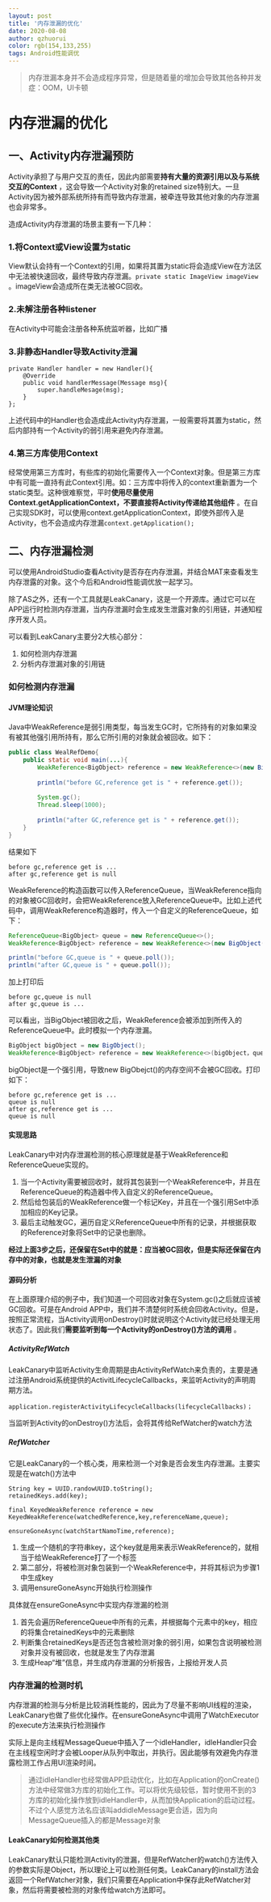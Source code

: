 ```yaml
---
layout: post
title: '内存泄漏的优化'
date: 2020-08-08
author: qzhuorui
color: rgb(154,133,255)
tags: Android性能调优
---
```




> 内存泄漏本身并不会造成程序异常，但是随着量的增加会导致其他各种并发症：OOM，UI卡顿



# 内存泄漏的优化

## 一、Activity内存泄漏预防

Activity承担了与用户交互的责任，因此内部需要**持有大量的资源引用以及与系统交互的Context** ，这会导致一个Activity对象的retained size特别大。一旦Activity因为被外部系统所持有而导致内存泄漏，被牵连导致其他对象的内存泄漏也会非常多。

造成Activity内存泄漏的场景主要有一下几种：

### 1.将Context或View设置为static

View默认会持有一个Context的引用，如果将其置为static将会造成View在方法区中无法被快速回收，最终导致内存泄漏。` private static ImageView imageView ` 。imageView会造成所在类无法被GC回收。

### 2.未解注册各种listener

在Activity中可能会注册各种系统监听器，比如广播

### 3.非静态Handler导致Activity泄漏

```
private Handler handler = new Handler(){
	@Override
    public void handlerMessage(Message msg){
        super.handleMesage(msg);
    }
};
```

上述代码中的Handler也会造成此Activity内存泄漏，一般需要将其置为static，然后内部持有一个Activity的弱引用来避免内存泄漏。

### 4.第三方库使用Context

经常使用第三方库时，有些库的初始化需要传入一个Context对象。但是第三方库中有可能一直持有此Context引用。如：三方库中将传入的context重新置为一个static类型。这种很难察觉，平时**使用尽量使用Context.getApplicationContext，不要直接将Activity传递给其他组件** 。在自己实现SDK时，可以使用context.getApplicationContext，即使外部传入是Activity，也不会造成内存泄漏`context.getApplication();`

## 二、内存泄漏检测

可以使用AndroidStudio查看Activity是否存在内存泄漏，并结合MAT来查看发生内存泄露的对象。这个今后和Android性能调优放一起学习。

除了AS之外，还有一个工具就是LeakCanary，这是一个开源库。通过它可以在APP运行时检测内存泄漏，当内存泄漏时会生成发生泄露对象的引用链，并通知程序开发人员。

可以看到LeakCanary主要分2大核心部分：

1. 如何检测内存泄漏
2. 分析内存泄漏对象的引用链



### 如何检测内存泄漏

#### JVM理论知识

Java中WeakReference是弱引用类型，每当发生GC时，它所持有的对象如果没有被其他强引用所持有，那么它所引用的对象就会被回收。如下：

```java
public class WealRefDemo{
    public static void main(...){
        WeakReference<BigObject> reference = new WeakReference<>(new BigObject());
        
        println("before GC,reference get is " + reference.get());
        
        System.gc();
        Thread.sleep(1000);
        
        println("after GC,reference get is " + reference.get());
    }
}
```

结果如下

```
before gc,reference get is ...
after gc,reference get is null
```

WeakReference的构造函数可以传入ReferenceQueue，当WeakReference指向的对象被GC回收时，会把WeakReference放入ReferenceQueue中。比如上述代码中，调用WeakReference构造器时，传入一个自定义的ReferenceQueue，如下：

```java
ReferenceQueue<BigObject> queue = new ReferenceQueue<>();
WeakReference<BigObject> reference = new WeakReference<>(new BigObject()，queue);

println("before GC,queue is " + queue.poll());
println("after GC,queue is " + queue.poll());
```

加上打印后

```
before gc,queue is null
after gc,queue is ...
```

可以看出，当BigObject被回收之后，WeakReference会被添加到所传入的ReferenceQueue中。此时模拟一个内存泄漏。

```Java
BigObject bigObject = new BigObject();
WeakReference<BigObject> reference = new WeakReference<>(bigObject，queue);
```

bigObject是一个强引用，导致new BigObejct()的内存空间不会被GC回收。打印如下：

```
before gc,reference get is ...
queue is null
after gc,reference get is ...
queue is null
```

#### 实现思路

LeakCanary中对内存泄漏检测的核心原理就是基于WeakReference和ReferenceQueue实现的。

1. 当一个Activity需要被回收时，就将其包装到一个WeakReference中，并且在ReferenceQueue的构造器中传入自定义的ReferenceQueue。
2. 然后给包装后的WeakReference做一个标记Key，并且在一个强引用Set中添加相应的Key记录。
3. 最后主动触发GC，遍历自定义ReferenceQueue中所有的记录，并根据获取的Reference对象将Set中的记录也删除。

**经过上面3步之后，还保留在Set中的就是：应当被GC回收，但是实际还保留在内存中的对象，也就是发生泄漏的对象**

#### 源码分析

在上面原理介绍的例子中，我们知道一个可回收对象在System.gc()之后就应该被GC回收。可是在Android APP中，我们并不清楚何时系统会回收Activity。但是，按照正常流程，当Activity调用onDestroy()时就说明这个Activity就已经处理无用状态了。因此我们**需要监听到每一个Activity的onDestroy()方法的调用** 。

##### ActivityRefWatch

LeakCanary中监听Activity生命周期是由ActivityRefWatch来负责的，主要是通过注册Android系统提供的ActivitLifecycleCallbacks，来监听Activity的声明周期方法。

```
application.registerActivityLifecycleCallbacks(lifecycleCallbacks)；
```

当监听到Activity的onDestroy()方法后，会将其传给RefWatcher的watch方法

##### RefWatcher

它是LeakCanary的一个核心类，用来检测一个对象是否会发生内存泄漏。主要实现是在watch()方法中

```
String key = UUID.randowUUID.toString();
retainedKeys.add(key);

final KeyedWeakReference reference = new KeyedWeakReference(watchedReference,key,referenceName,queue);

ensureGoneAsync(watchStartNamoTime,reference);
```

1. 生成一个随机的字符串key，这个key就是用来表示WeakReference的，就相当于给WeakReference打了一个标签
2. 第二部分，将被检测对象包装到一个WeakReference中，并将其标识为步骤1中生成key
3. 调用ensureGoneAsync开始执行检测操作

具体就在ensureGoneAsync中实现内存泄漏的检测

1. 首先会遍历ReferenceQueue中所有的元素，并根据每个元素中的key，相应的将集合retainedKeys中的元素删除
2. 判断集合retainedKeys是否还包含被检测对象的弱引用，如果包含说明被检测对象并没有被回收，也就是发生了内存泄漏
3. 生成Heap“堆”信息，并生成内存泄漏的分析报告，上报给开发人员

### 内存泄漏的检测时机

内存泄漏的检测与分析是比较消耗性能的，因此为了尽量不影响UI线程的渲染，LeakCanary也做了些优化操作。在ensureGoneAsync中调用了WatchExecutor的execute方法来执行检测操作

实际上是向主线程MessageQueue中插入了一个idleHandler，idleHandler只会在主线程空闲时才会被Looper从队列中取出，并执行。因此能够有效避免内存泄露检测工作占用UI渲染时间。

> 通过idleHandler也经常做APP启动优化，比如在Application的onCreate()方法中经常做3方库的初始化工作。可以将优先级较低，暂时使用不到的3方库的初始化操作放到idleHandler中，从而加快Application的启动过程。不过个人感觉方法名应该叫addidleMessage更合适，因为向MessageQueue插入的都是Message对象

#### LeakCanary如何检测其他类

LeakCanary默认只能检测Activity的泄漏，但是RefWatcher的watch()方法传入的参数实际是Object，所以理论上可以检测任何类。LeakCanary的install方法会返回一个RefWatcher对象，我们只需要在Application中保存此RefWatcher对象，然后将需要被检测的对象传给watch方法即可。





